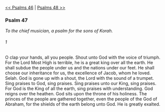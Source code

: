 [<< Psalms 46](Psalms%2046)  |  [Psalms 48 >>](Psalms%2048)

### Psalm 47

*To the chief musician, a psalm for the sons of Korah.*

###### 1
O clap your hands, all you people. Shout unto God with the voice of triumph. For the Lord Most High is terrible, he is a great king over all the earth. He shall subdue the people under us and the nations under our feet. He shall choose our inheritance for us, the excellence of Jacob, whom he loved. Selah. God is gone up with a shout, the Lord with the sound of a trumpet. Sing praises to God, sing praises. Sing praises unto our King, sing praises. For God is the King of all the earth, sing praises with understanding. God reigns over the heathen. God sits upon the throne of his holiness. The princes of the people are gathered together, even the people of the God of Abraham, for the shields of the earth belong unto God. He is greatly exalted.